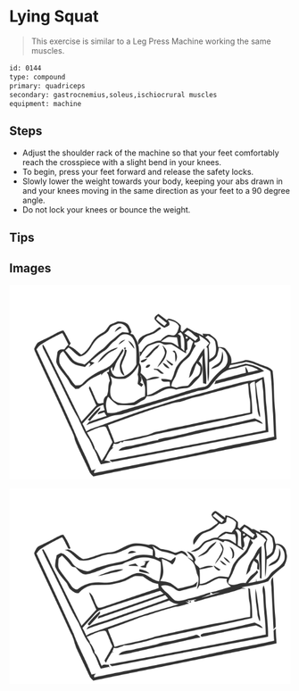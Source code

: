 # Lying Squat

> This exercise is similar to a Leg Press Machine working the same muscles.

``` 
id: 0144 
type: compound 
primary: quadriceps 
secondary: gastrocnemius,soleus,ischiocrural muscles 
equipment: machine 
``` 


## Steps


 - Adjust the shoulder rack of the machine so that your feet comfortably reach the crosspiece with a slight bend in your knees.
 - To begin, press your feet forward and release the safety locks.
 - Slowly lower the weight towards your body, keeping your abs drawn in and your knees moving in the same direction as your feet to a 90 degree angle.
 - Do not lock your knees or bounce the weight.

## Tips



## Images

![](./../svg/0144-relaxation.svg "")

![](./../svg/0144-tension.svg "")

